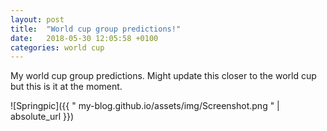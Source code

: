 ```yaml
---
layout: post
title:  "World cup group predictions!"
date:   2018-05-30 12:05:58 +0100
categories: world cup
---
```


My world cup group predictions. Might update this closer to the world cup but this is it at the moment.

![Springpic]({{ " my-blog.github.io/assets/img/Screenshot.png " | absolute_url }})


